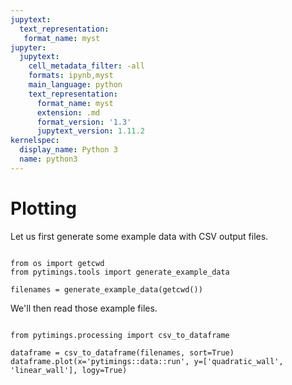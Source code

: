 ```yaml
---
jupytext:
  text_representation:
   format_name: myst
jupyter:
  jupytext:
    cell_metadata_filter: -all
    formats: ipynb,myst
    main_language: python
    text_representation:
      format_name: myst
      extension: .md
      format_version: '1.3'
      jupytext_version: 1.11.2
kernelspec:
  display_name: Python 3
  name: python3
---
```



Plotting
===========


Let us first generate some example data with CSV output files.

```{code-cell}

from os import getcwd
from pytimings.tools import generate_example_data

filenames = generate_example_data(getcwd())

```

We'll then read those example files.

```{code-cell}

from pytimings.processing import csv_to_dataframe

dataframe = csv_to_dataframe(filenames, sort=True)
dataframe.plot(x='pytimings::data::run', y=['quadratic_wall', 'linear_wall'], logy=True)
```
